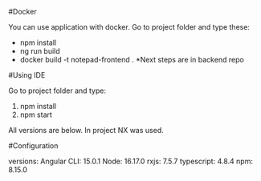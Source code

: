 #Docker

You can use application with docker.
Go to project folder and type these:
- npm install
- ng run build
- docker build -t notepad-frontend .
*Next steps are in backend repo

#Using IDE

Go to project folder and type:
1. npm install
2. npm start

All versions are below. In project NX was used.

#Configuration

versions:
Angular CLI: 15.0.1
Node: 16.17.0
rxjs: 7.5.7
typescript: 4.8.4
npm: 8.15.0
